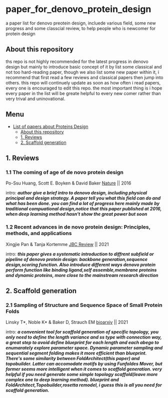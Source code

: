 # paper_for_denovo_protein_design
a paper list for denovo preotein design, incluede various field, some new progress and some classcial review, to help people who is newcomer for protein design

## About this repository

ths repo is not highly recommended for the latest progress in denovo design but mainly to introduce basic concept of it by list some classical and not too hard-reading paper, though we also list some new paper within it, i recommend that first read a few reviews and classical papers then jump into others. this repo will continuely update as soon as how often i read papers, every one is encouraged to edit this repo. the most important thing is i hope every paper in the list will be greate helpful to every new comer rather than very trival and uninovational.

## Menu

- [List of papers about Proteins Design](#paper_for_denovo_protein_design)
  - [About this repository](#about-this-repository)
  - [1. Reviews](#1-reviews)
  - [2. Scaffold generation](#2-scaffold-generation)

## 1. Reviews

### 1.1 **The coming of age of de novo protein design**  

Po-Ssu Huang, Scott E. Boyken & David Baker   [Nature](https://www.nature.com/articles/nature19946) || 2016

intro: ***author give a brief intro to denovo design, including physical principal and design strategy. A paper tell you what this field can do and what has been done. you can find a lot of progress here mainly made by traditional compuational design,notice that this paper published at 2016, when deep learning method hasn't show the great power but soon***  

### 1.2 **Recent advances in de novo protein design: Principles, methods, and applications**  

Xingjie Pan & Tanja Kortemme   [JBC Review](https://www.sciencedirect.com/science/article/pii/S0021925821003367) || 2021

intro: ***this paper gives a systematic introduction to diffrent subfield or pipeline of denovo protein design: backbone generation,sequence design,scoring function. Also introduce different ways denovo protein perform function like binding ligand,self assemble,membrane proteins and dynamic proteins, more close to the mainstream research direction***  

## 2. Scaffold generation 

### 2.1 **Sampling of Structure and Sequence Space of Small Protein Folds**

Linsky T*, Noble K* & Baker D, Strauch EM [bioarxiv](https://www.biorxiv.org/content/10.1101/2021.03.10.434454v1) || 2021

intro: ***a convenient tool for scaffold generation of specific topology, you only need to define the length variance and ss type with connection way, a great step to avoid define blueprint for each length and each abego to enumarately explore parameter space. Dynamic parameter sampling and sequential segment folding makes it more efficient than blueprint. There's some similarity between FoldArchitect(this paper) and topobuilder. Latter can accomodate motifs by using Funfoldes Mover, but former seems more intelligent when it comes to scaffold generation. very helpful if you need generate some simple topology scaffold(leave more complex one to deep learning method). blueprint and FoldArchitect,Topobuilder,rosetta remodel, i guess this is all you need for scaffold generation.***
